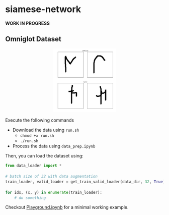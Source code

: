 # siamese-network

**WORK IN PROGRESS**

## Omniglot Dataset

<p align="center">
 <img src="./plots/omniglot.png" alt="Drawing", width=40%>
</p>

Execute the following commands

* Download the data using `run.sh`
    * `chmod +x run.sh`
    * `./run.sh`
* Process the data using `data_prep.ipynb`

Then, you can load the dataset using:

```python
from data_loader import *

# batch size of 32 with data augmentation
train_loader, valid_loader = get_train_valid_loader(data_dir, 32, True)

for idx, (x, y) in enumerate(train_loader):
    # do something
```

Checkout [Playground.ipynb](https://github.com/kevinzakka/siamese-network/blob/master/Playground.ipynb) for a minimal working example.
